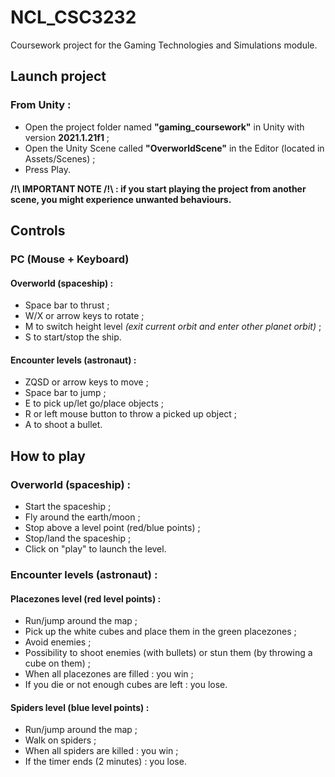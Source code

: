 # NCL_CSC3232

Coursework project for the Gaming Technologies and Simulations module.

## Launch project
### From Unity :
- Open the project folder named **"gaming_coursework"** in Unity with version **2021.1.21f1** ;
- Open the Unity Scene called **"OverworldScene"** in the Editor (located in Assets/Scenes) ;
- Press Play.

**/!\ IMPORTANT NOTE /!\ : if you start playing the project from another scene, you might experience unwanted behaviours.**

## Controls

### PC (Mouse + Keyboard)
#### Overworld (spaceship) :
-   Space bar to thrust ;
-   W/X or arrow keys to rotate ;
-   M to switch height level *(exit current orbit and enter other planet orbit)* ;
-   S to start/stop the ship.

#### Encounter levels (astronaut) :
-   ZQSD or arrow keys to move ;
-   Space bar to jump ;
-   E to pick up/let go/place objects ;
-   R or left mouse button to throw a picked up object ;
-   A to shoot a bullet.

## How to play
### Overworld (spaceship) :
- Start the spaceship ;
- Fly around the earth/moon ;
- Stop above a level point (red/blue points) ;
- Stop/land the spaceship ;
- Click on "play" to launch the level.

### Encounter levels (astronaut) :

#### Placezones level (red level points) :
- Run/jump around the map ;
- Pick up the white cubes and place them in the green placezones ;
- Avoid enemies ;
- Possibility to shoot enemies (with bullets) or stun them (by throwing a cube on them) ;
- When all placezones are filled : you win ;
- If you die or not enough cubes are left : you lose.

#### Spiders level (blue level points) :
- Run/jump around the map ;
- Walk on spiders ;
- When all spiders are killed : you win ;
- If the timer ends (2 minutes) : you lose.
